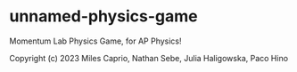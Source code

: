# unnamed-physics-game
Momentum Lab Physics Game, for AP Physics!

Copyright (c) 2023 Miles Caprio, Nathan Sebe, Julia Haligowska, Paco Hino
